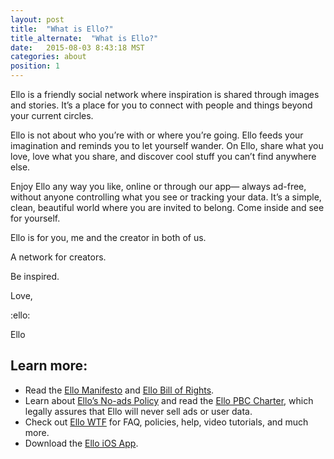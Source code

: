 ```yaml
---
layout: post
title:  "What is Ello?"
title_alternate:  "What is Ello?"
date:   2015-08-03 8:43:18 MST
categories: about
position: 1
---
```


Ello is a friendly social network where inspiration is shared through images and stories. It’s a place for you to connect with people and things beyond your current circles. 

Ello is not about who you’re with or where you’re going. Ello feeds your imagination and reminds you to let yourself wander. On Ello, share what you love, love what you share, and discover cool stuff you can’t find anywhere else. 

Enjoy Ello any way you like, online or through our app— always ad-free, without anyone controlling what you see or tracking your data. It’s a simple, clean, beautiful world where you are invited to belong. Come inside and see for yourself.

Ello is for you, me and the creator in both of us. 

A network for creators. 

Be inspired. 

Love,

:ello:

Ello

## Learn more:

* Read the [Ello Manifesto](/wtf/about/ello-manifesto/) and [Ello Bill of Rights](https://bill-of-rights.ello.co/).
* Learn about [Ello’s No-ads Policy](/wtf/about/ello-tracking-and-your-data/) and read the [Ello PBC Charter](/wtf/about/pbc/), which legally assures that Ello will never sell ads or user data.
* Check out [Ello WTF](/wtf/) for FAQ, policies, help, video tutorials, and much more.
* Download the [Ello iOS App](http://appstore.com/ello/ello).
